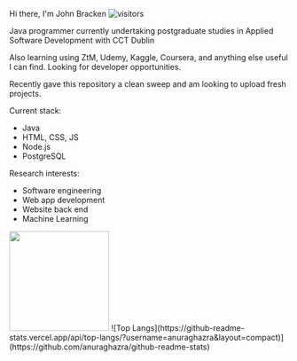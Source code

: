 Hi there, I'm John Bracken
![visitors](https://visitor-badge.glitch.me/badge?page_id=page.id)

Java programmer currently undertaking postgraduate studies in Applied Software Development with CCT Dublin 

Also learning using ZtM, Udemy, Kaggle, Coursera, and anything else useful I can find. Looking for developer opportunities.

Recently gave this repository a clean sweep and am looking to upload fresh projects.

Current stack: 
- Java
- HTML, CSS, JS 
- Node.js 
- PostgreSQL

Research interests:
- Software engineering
- Web app development
- Website back end
- Machine Learning

<img height="180em" src="https://github-readme-stats.vercel.app/api?username=Strawhorse&show_icons=true&hide_border=true&&count_private=true&include_all_commits=true" />
![Top Langs](https://github-readme-stats.vercel.app/api/top-langs/?username=anuraghazra&layout=compact)](https://github.com/anuraghazra/github-readme-stats)
